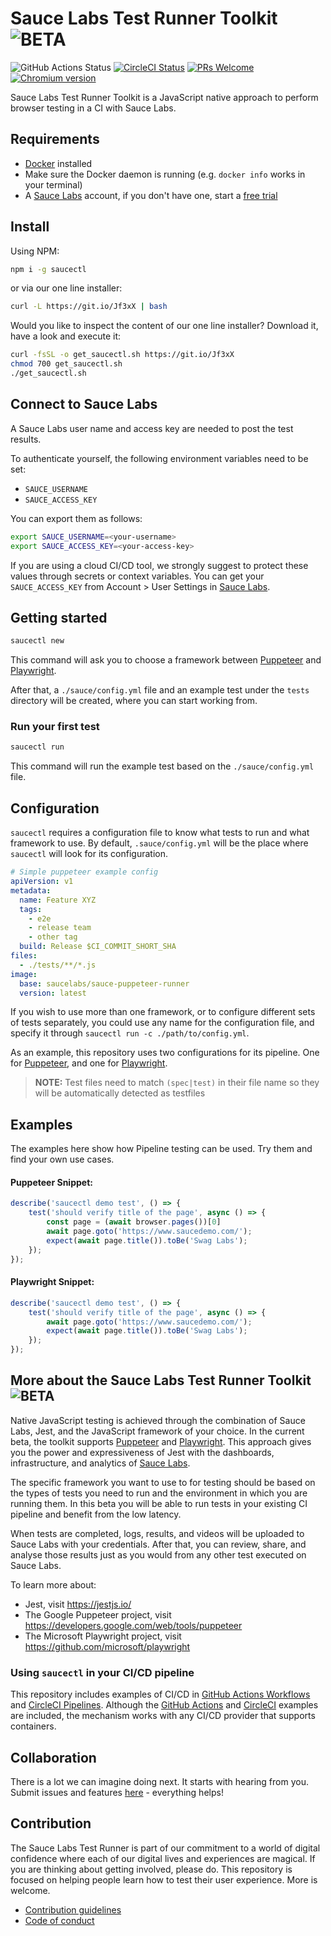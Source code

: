 # Sauce Labs  Test Runner Toolkit ![BETA](https://img.shields.io/badge/beta!-blue?style=for-the-badge)

<!-- [START badges] -->
![GitHub Actions Status](https://github.com/saucelabs/saucectl/workflows/Sauce%20Pipeline%20Browser%20Tests/badge.svg)
[![CircleCI Status](https://circleci.com/gh/saucelabs/saucectl.svg?style=shield&circle-token=:circle-token)](https://circleci.com/gh/saucelabs/saucectl)
[![PRs Welcome](https://img.shields.io/badge/PRs-welcome-brightgreen.svg)](./CONTRIBUTING.md)
[![Chromium version](https://img.shields.io/badge/chromium-84.0.4131.0-blue.svg?logo=google-chrome)](https://www.chromium.org/Home)
<!-- [END badges] -->

Sauce Labs Test Runner Toolkit is a JavaScript native approach to perform browser 
testing in a CI with Sauce Labs.

<!-- [START gettingstarted] -->

## Requirements

- [Docker](https://docs.docker.com/get-docker/) installed
- Make sure the Docker daemon is running (e.g. `docker info` works in your terminal)
- A [Sauce Labs](https://saucelabs.com/) account, if you don't have one, start a [free trial](https://saucelabs.com/sign-up)


## Install

Using NPM:

```sh
npm i -g saucectl
```

or via our one line installer:

```sh
curl -L https://git.io/Jf3xX | bash
```

Would you like to inspect the content of our one line installer?
Download it, have a look and execute it:

```sh
curl -fsSL -o get_saucectl.sh https://git.io/Jf3xX
chmod 700 get_saucectl.sh
./get_saucectl.sh
```

## Connect to Sauce Labs

A Sauce Labs user name and access key are needed to post the test results. 

To authenticate yourself, the following environment variables need to be set:

- `SAUCE_USERNAME`
- `SAUCE_ACCESS_KEY`

You can export them as follows:

```sh
export SAUCE_USERNAME=<your-username>
export SAUCE_ACCESS_KEY=<your-access-key>
```

If you are using a cloud CI/CD tool, we strongly suggest to protect these values
through secrets or context variables. You can get your `SAUCE_ACCESS_KEY` from
Account > User Settings in [Sauce Labs](https://app.saucelabs.com/).


## Getting started

```sh
saucectl new
```

This command will ask you to choose a framework between 
[Puppeteer](https://github.com/puppeteer/puppeteer) and
[Playwright](https://github.com/microsoft/playwright). 

After that, a `./sauce/config.yml` file and an example test under
the `tests` directory will be created, where you can start working from.

### Run your first test

```sh
saucectl run
```

This command will run the example test based on the `./sauce/config.yml` file.

## Configuration
`saucectl` requires a configuration file to know what tests to run and what
framework to use. By default, `.sauce/config.yml` will be the place where
`saucectl` will look for its configuration.

```yaml
# Simple puppeteer example config
apiVersion: v1
metadata:
  name: Feature XYZ
  tags:
    - e2e
    - release team
    - other tag
  build: Release $CI_COMMIT_SHORT_SHA
files:
  - ./tests/**/*.js
image:
  base: saucelabs/sauce-puppeteer-runner
  version: latest
```

If you wish to use more than one framework, or to configure different sets of
tests separately, you could use any name for the configuration file, and
specify it through `saucectl run -c ./path/to/config.yml`.

As an example, this repository uses two configurations for its pipeline. One
for [Puppeteer](./.sauce/puppeteer.yml), and one for [Playwright](./.sauce/playwright.yml).

> **NOTE:** Test files need to match `(spec|test)` in their file name so they will be automatically detected as testfiles

<!-- [END gettingstarted] -->

<!-- [START examples] -->
## Examples

The examples here show how Pipeline testing can be used. Try them and find your own use cases.

#### Puppeteer Snippet:
```js
describe('saucectl demo test', () => {
	test('should verify title of the page', async () => {
		const page = (await browser.pages())[0]
		await page.goto('https://www.saucedemo.com/');
		expect(await page.title()).toBe('Swag Labs');
	});
});
```

#### Playwright Snippet:
```js
describe('saucectl demo test', () => {
	test('should verify title of the page', async () => {
		await page.goto('https://www.saucedemo.com/');
		expect(await page.title()).toBe('Swag Labs');
	});
});
```
<!-- [END examples] -->


<!-- [START about] -->
## More about the Sauce Labs Test Runner Toolkit ![BETA](https://img.shields.io/badge/beta!-blue?style=for-the-badge)

Native JavaScript testing is achieved through the combination of Sauce Labs, Jest, and the
JavaScript framework of your choice. In the current beta, the toolkit supports 
[Puppeteer](https://github.com/puppeteer/puppeteer) and 
[Playwright](https://github.com/microsoft/playwright). This approach gives you the power and expressiveness of Jest with the dashboards, infrastructure, and analytics of 
[Sauce Labs](https://saucelabs.com/). 

The specific framework you want to use to for testing should be based on the types of tests you
need to run and the environment in which you are running them. In this beta you will be able to
run tests in your existing CI pipeline and benefit from the low latency. 

When tests are completed, logs, results, and videos will be uploaded to Sauce Labs with your
credentials. After that, you can review, share, and analyse those results just as you would from any other test executed on Sauce Labs.

To learn more about:
* Jest, visit https://jestjs.io/
* The Google Puppeteer project, visit https://developers.google.com/web/tools/puppeteer
* The Microsoft Playwright project, visit https://github.com/microsoft/playwright

### Using `saucectl` in your CI/CD pipeline

This repository includes examples of CI/CD in 
[GitHub Actions Workflows](https://help.github.com/en/actions) and 
[CircleCI Pipelines](https://circleci.com/docs/2.0/configuration-reference/). Although the 
[GitHub Actions](./.github/workflows/tests.yml) and [CircleCI](./.circleci/config.yml) 
examples are included, the mechanism works with any CI/CD provider that supports containers.

<!-- [END about] -->

<!-- [START collaboration] -->
## Collaboration
There is a lot we can imagine doing next. It starts with hearing from you.
Submit issues and features [here](https://github.com/saucelabs/saucectl/issues/new/choose) - everything helps!
<!-- [END collaboration] -->

<!-- [START contribution] -->
## Contribution
The Sauce Labs Test Runner is part of our commitment to a world of digital confidence where each of our 
digital lives and experiences are magical. If you are thinking about getting involved, please do. This
repository is focused on helping people learn how to test their user experience. More is welcome.
 * [Contribution guidelines](./CONTRIBUTING.md)
 * [Code of conduct](./CODE_OF_CONDUCT.md)
 
<!-- [END contribution] -->
